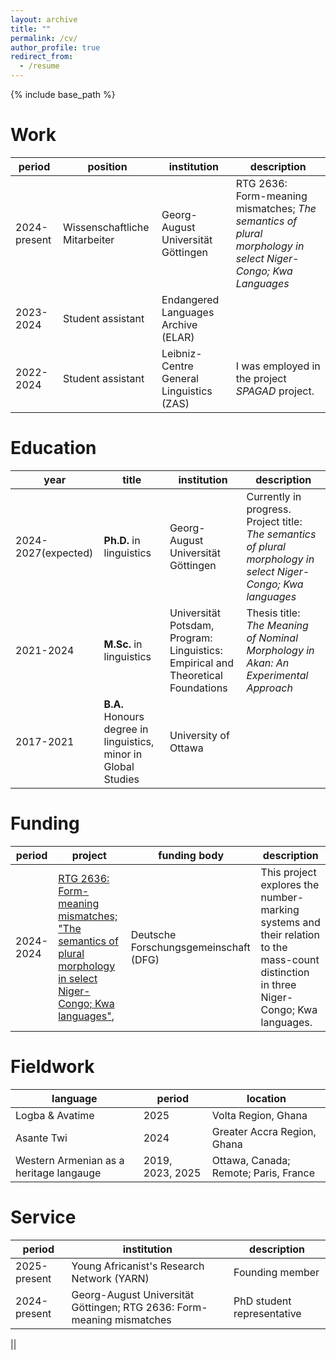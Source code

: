 ```yaml
---
layout: archive
title: ""
permalink: /cv/
author_profile: true
redirect_from:
  - /resume
---
```


{% include base_path %}

Work
======

|period|position|institution|description|
|---|---|---|---|
|2024-present|Wissenschaftliche Mitarbeiter|Georg-August Universität Göttingen|RTG 2636: Form-meaning mismatches; *The semantics of plural morphology in select Niger-Congo; Kwa Languages*|
|2023-2024|Student assistant|Endangered Languages Archive (ELAR)| |
|2022-2024|Student assistant|Leibniz-Centre General Linguistics (ZAS)|I was employed in the project *SPAGAD* project.|

Education
======

|year|title|institution|description|
|---|---|---|------|
|2024-2027(expected)|**Ph.D.** in linguistics|Georg-August Universität Göttingen|Currently in progress. Project title: *The semantics of plural morphology in select Niger-Congo; Kwa languages*|
|2021-2024|**M.Sc.** in linguistics|Universität Potsdam, Program: Linguistics: Empirical and Theoretical Foundations|Thesis title: *The Meaning of Nominal Morphology in Akan: An Experimental Approach*|
|2017-2021|**B.A.** Honours degree in linguistics, minor in Global Studies|University of Ottawa||
	
Funding
====

|period|project|funding body|description|
|---|---|---|-----|
|2024-2024|<a href="[https://www.bbaw.de/forschung/open-text-collections](https://www.uni-goettingen.de/de/635554.html)" target="_blank">RTG 2636: Form-meaning mismatches; "The semantics of plural morphology in select Niger-Congo; Kwa languages"</a>,|Deutsche Forschungsgemeinschaft (DFG)|This project explores the number-marking systems and their relation to the mass-count distinction in three Niger-Congo; Kwa languages.|


Fieldwork
====

|language|period|location|
|---|---|-----|
|Logba & Avatime|2025|Volta Region, Ghana|
|Asante Twi|2024|Greater Accra Region, Ghana|
|Western Armenian as a heritage langauge|2019, 2023, 2025|Ottawa, Canada; Remote; Paris, France|


Service
====

|period|institution|description|
|---|---|-----|
|2025-present|Young Africanist's Research Network (YARN)|Founding member|
|2024-present|Georg-August Universität Göttingen; RTG 2636: Form-meaning mismatches|PhD student representative| 

||
